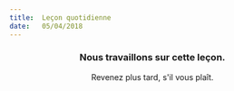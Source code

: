 ```yaml
---
title:  Leçon quotidienne
date:   05/04/2018
---
```


### <center>Nous travaillons sur cette leçon.</center>
<center>Revenez plus tard, s'il vous plaît.</center>